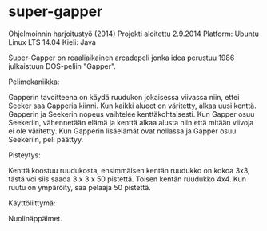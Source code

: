 ﻿super-gapper
============

Ohjelmoinnin harjoitustyö (2014)
Projekti aloitettu 2.9.2014
Platform: Ubuntu Linux LTS 14.04
Kieli: Java

Super-Gapper on reaaliaikainen arcadepeli jonka idea perustuu 1986 julkaistuun DOS-peliin "Gapper".

Pelimekaniikka:

Gapperin tavoitteena on käydä ruudukon jokaisessa viivassa niin, ettei Seeker saa Gapperia kiinni. Kun kaikki alueet on väritetty, alkaa uusi kenttä. Gapperin ja Seekerin nopeus vaihtelee kenttäkohtaisesti. 
Kun Gapper osuu Seekeriin, vähennetään elämä ja kenttä alkaa alusta niin että mitään viivoja ei ole väritetty.
Kun Gapperin lisäelämät ovat nollassa ja Gapper osuu Seekeriin, peli päättyy.

Pisteytys: 

Kenttä koostuu ruudukosta, ensimmäisen kentän ruudukko on kokoa 3x3, tästä voi siis saada 3 x 3 x 50 pistettä.
Toisen kentän ruudukko 4x4. Kun ruutu on ympäröity, saa pelaaja 50 pistettä.

Käyttöliittymä:

Nuolinäppäimet.
